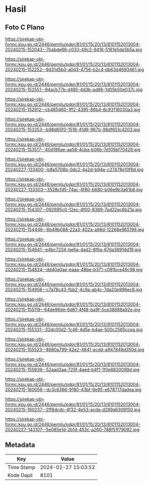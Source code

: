 # Hasil

## Foto C Plano

https://sirekap-obj-formc.kpu.go.id/2446/pemilu/pdpr/81/01/15/20/13/8101152013004-20240215-152043--7babde66-c033-49c2-9416-5161e5de5b5a.jpg

https://sirekap-obj-formc.kpu.go.id/2446/pemilu/pdpr/81/01/15/20/13/8101152013004-20240215-152252--9d31d5b0-a0d3-4756-b2c4-db63d4693461.jpg

https://sirekap-obj-formc.kpu.go.id/2446/pemilu/pdpr/81/01/15/20/13/8101152013004-20240215-152551--94acb77b-d485-4d3b-ad86-1d05b50e037c.jpg

https://sirekap-obj-formc.kpu.go.id/2446/pemilu/pdpr/81/01/15/20/13/8101152013004-20240215-152912--cb485460-1ff2-4395-86b4-8c93116030a3.jpg

https://sirekap-obj-formc.kpu.go.id/2446/pemilu/pdpr/81/01/15/20/13/8101152013004-20240215-153253--b98d65f0-1518-41d9-967b-98df651c4203.jpg

https://sirekap-obj-formc.kpu.go.id/2446/pemilu/pdpr/81/01/15/20/13/8101152013004-20240215-153517--40d186ae-aa58-4cba-b06b-7d105bf70428.jpg

https://sirekap-obj-formc.kpu.go.id/2446/pemilu/pdpr/81/01/15/20/13/8101152013004-20240227-133400--b8a5708b-0dc2-4a2d-b94e-c27478e10f6d.jpg

https://sirekap-obj-formc.kpu.go.id/2446/pemilu/pdpr/81/01/15/20/13/8101152013004-20240227-133303--3528cfd5-74ac-4f80-b680-b06e9b3a61b8.jpg

https://sirekap-obj-formc.kpu.go.id/2446/pemilu/pdpr/81/01/15/20/13/8101152013004-20240215-154307--092695c0-12ec-4f00-8389-7ad32ec6b21a.jpg

https://sirekap-obj-formc.kpu.go.id/2446/pemilu/pdpr/81/01/15/20/13/8101152013004-20240215-154446--6b49b088-22a3-402a-a98d-12268e965199.jpg

https://sirekap-obj-formc.kpu.go.id/2446/pemilu/pdpr/81/01/15/20/13/8101152013004-20240215-154641--e4bc7234-be6a-4ad2-8f6a-67da36914d19.jpg

https://sirekap-obj-formc.kpu.go.id/2446/pemilu/pdpr/81/01/15/20/13/8101152013004-20240215-154824--dd40a0ae-eaaa-48be-b371-c091bce46c98.jpg

https://sirekap-obj-formc.kpu.go.id/2446/pemilu/pdpr/81/01/15/20/13/8101152013004-20240215-154956--c7a78c43-fbb2-4c9a-ab4c-7da20e996ec8.jpg

https://sirekap-obj-formc.kpu.go.id/2446/pemilu/pdpr/81/01/15/20/13/8101152013004-20240215-155119--64de96de-6d61-4f48-ba9f-5ce38888a92e.jpg

https://sirekap-obj-formc.kpu.go.id/2446/pemilu/pdpr/81/01/15/20/13/8101152013004-20240215-155331--32dc00d2-1c46-4d5e-b4ae-500c2565ccea.jpg

https://sirekap-obj-formc.kpu.go.id/2446/pemilu/pdpr/81/01/15/20/13/8101152013004-20240215-155523--8680a799-42e2-4841-acdd-a947848d350d.jpg

https://sirekap-obj-formc.kpu.go.id/2446/pemilu/pdpr/81/01/15/20/13/8101152013004-20240215-155939--52aad2aa-725f-4aed-b4f1-1f0e6820099d.jpg

https://sirekap-obj-formc.kpu.go.id/2446/pemilu/pdpr/81/01/15/20/13/8101152013004-20240215-160056--dc3c6366-9180-43bf-9e95-e678717dadea.jpg

https://sirekap-obj-formc.kpu.go.id/2446/pemilu/pdpr/81/01/15/20/13/8101152013004-20240215-160237--2ff8dcdc-4f32-4e53-acda-d289a6309150.jpg

https://sirekap-obj-formc.kpu.go.id/2446/pemilu/pdpr/81/01/15/20/13/8101152013004-20240227-143107--5e085e1d-2b1d-453c-a260-788f51f79092.jpg


## Metadata

| Key        | Value               |
| ---------- | ------------------- |
| Time Stamp | 2024-02-27 15:03:52 |
| Kode Dapil | 8101                |



